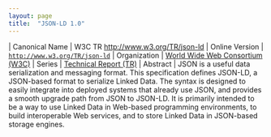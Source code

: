 ```yaml
---
layout: page
title:  "JSON-LD 1.0"
---
```


| Canonical Name | W3C TR http://www.w3.org/TR/json-ld
| Online Version | [`http://www.w3.org/TR/json-ld`](http://www.w3.org/TR/json-ld)
| Organization | [World Wide Web Consortium (W3C)](..)
| Series | [Technical Report (TR)](..)
| Abstract | JSON is a useful data serialization and messaging format. This specification defines JSON-LD, a JSON-based format to serialize Linked Data. The syntax is designed to easily integrate into deployed systems that already use JSON, and provides a smooth upgrade path from JSON to JSON-LD. It is primarily intended to be a way to use Linked Data in Web-based programming environments, to build interoperable Web services, and to store Linked Data in JSON-based storage engines.